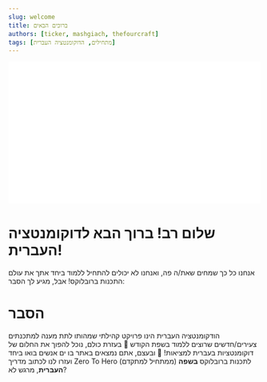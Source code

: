 ```yaml
---
slug: welcome
title: ברוכים הבאים
authors: [ticker, mashgiach, thefourcraft]
tags: [מתחילים, הדוקומנטציה העברית]
---
```


![לוגו](../../static/branding/logo.jpg)
# **שלום רב! ברוך הבא לדוקומנטציה העברית!**
אנחנו כל כך שמחים שאת/ה פה, ואנחנו לא יכולים להתחיל ללמוד ביחד אתך את עולם התכנות ברובלוקס! אבל, מגיע לך הסבר:
# הסבר
הודקומנטציה העברית הינו פרויקט קהילתי שמהותו לתת מענה למתכנתים צעירים/חדשים שרוצים ללמוד בשפת הקודש 🕍 בעזרת כולם, נוכל להפוך את החלום של דוקומנטציות בעברית למציאות! 🔮
ובעצם, אתם נמצאים באתר בו ים אנשים בואו ביחד ועזרו לנו לכתוב מדריך Zero To Hero (ממתחיל למתקדם) לתכנות ברובלוקס **בשפה העברית**, מרגש לא?
